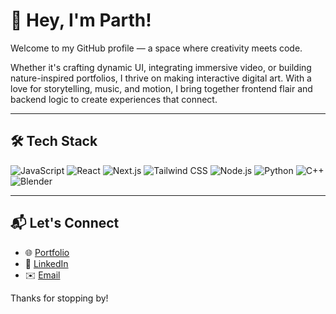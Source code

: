 # 👋 Hey, I'm Parth!

Welcome to my GitHub profile — a space where creativity meets code.

Whether it's crafting dynamic UI, integrating immersive video, or building nature-inspired portfolios, I thrive on making interactive digital art. 
With a love for storytelling, music, and motion, I bring together frontend flair and backend logic to create experiences that connect.

---

## 🛠️ Tech Stack

![JavaScript](https://img.shields.io/badge/-JavaScript-black?style=flat-square&logo=javascript)
![React](https://img.shields.io/badge/-React-black?style=flat-square&logo=react)
![Next.js](https://img.shields.io/badge/-Next.js-black?style=flat-square&logo=next.js)
![Tailwind CSS](https://img.shields.io/badge/-Tailwind%20CSS-black?style=flat-square&logo=tailwind-css)
![Node.js](https://img.shields.io/badge/-Node.js-black?style=flat-square&logo=node.js)
![Python](https://img.shields.io/badge/-Python-black?style=flat-square&logo=python)
![C++](https://img.shields.io/badge/-C++-black?style=flat-square&logo=cplusplus)
![Blender](https://img.shields.io/badge/-Blender-black?style=flat-square&logo=blender)

---

## 📬 Let's Connect

- 🌐 [Portfolio](https://parthg.me)
- 💼 [LinkedIn](https://www.linkedin.com/in/parthg21)
- ✉️ [Email](info@parthg.me)

Thanks for stopping by!

